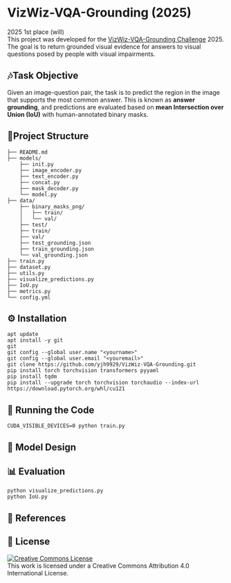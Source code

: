 # VizWiz-VQA-Grounding (2025)
2025 1st place (will)  
 This project was developed for the [VizWiz-VQA-Grounding Challenge](https://vizwiz.org/tasks-and-datasets/visual-qa/) 2025. The goal is to return grounded visual evidence for answers to visual questions posed by people with visual impairments. 


## 🎶Task Objective
Given an image-question pair, the task is to predict the region in the image that supports the most common answer. This is known as **answer grounding**, and predictions are evaluated based on **mean Intersection over Union (IoU)** with human-annotated binary masks.


## 📂Project Structure
```project/
├── README.md
├── models/
    ├── init.py
    ├── image_encoder.py
    ├── text_encoder.py
    ├── concat.py
    ├── mask_decoder.py
    └── model.py 
├── data/
    ├── binary_masks_png/
    │   ├── train/
    │   └── val/
    ├── test/
    ├── train/
    ├── val/
    ├── test_grounding.json
    ├── train_grounding.json
    └── val_grounding.json
├── train.py
├── dataset.py
├── utils.py
├── visualize_predictions.py
├── IoU.py
├── metrics.py
└── config.yml
```
## ⚙️ Installation
    apt update
    apt install -y git
    git
    git config --global user.name "<yourname>"
    git config --global user.email "<youremail>"
    git clone https://github.com/yjh9929/VizWiz-VQA-Grounding.git
    pip install torch torchvision transformers pyyaml
    pip install tqdm
    pip install --upgrade torch torchvision torchaudio --index-url https://download.pytorch.org/whl/cu121

## 🚀 Running the Code
    CUDA_VISIBLE_DEVICES=0 python train.py

## 🧠 Model Design

## 📊 Evaluation
    python visualize_predictions.py
    python IoU.py

## 🔗 References

## 📝 License
<a href="http://creativecommons.org/licenses/by/4.0/" rel="license"><img src="https://i.creativecommons.org/l/by/4.0/88x31.png" alt="Creative Commons License"></a>  
This work is licensed under a Creative Commons Attribution 4.0 International License.

